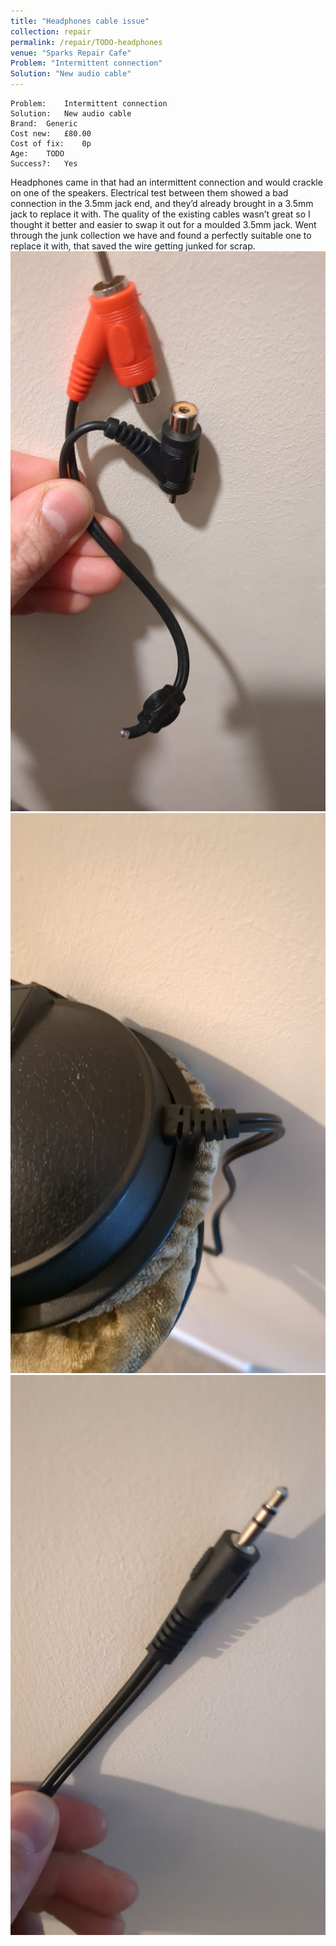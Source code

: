 ```yaml
---
title: "Headphones cable issue"
collection: repair
permalink: /repair/TODO-headphones
venue: "Sparks Repair Cafe"
Problem: "Intermittent connection"
Solution: "New audio cable"
---
```

```
Problem:    Intermittent connection 
Solution:   New audio cable 
Brand:  Generic 
Cost new:   £80.00 
Cost of fix:    0p 
Age:    TODO 
Success?:   Yes 
```
Headphones came in that had an intermittent connection and would crackle on one of the speakers. Electrical test between them showed a bad connection in the 3.5mm jack end, and they’d already brought in a 3.5mm jack to replace it with. The quality of the existing cables wasn’t great so I thought it better and easier to swap it out for a moulded 3.5mm jack. Went through the junk collection we have and found a perfectly suitable one to replace it with, that saved the wire getting junked for scrap.
![](/images/repair_cafe/headphones_wire/headphones_wire_1.jpg)
![](/images/repair_cafe/headphones_wire/headphones_wire_3.jpg)
![](/images/repair_cafe/headphones_wire/headphones_wire_2.jpg)
